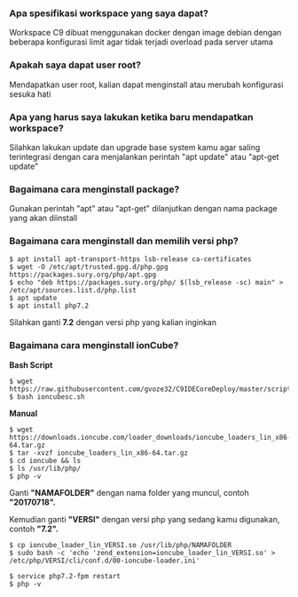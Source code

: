 ### Apa spesifikasi workspace yang saya dapat?
Workspace C9 dibuat menggunakan docker dengan image debian dengan beberapa konfigurasi limit agar tidak terjadi overload pada server utama

### Apakah saya dapat user root?
Mendapatkan user root, kalian dapat menginstall atau merubah konfigurasi sesuka hati

### Apa yang harus saya lakukan ketika baru mendapatkan workspace?
Silahkan lakukan update dan upgrade base system kamu agar saling terintegrasi dengan cara menjalankan perintah "apt update" atau "apt-get update"

### Bagaimana cara menginstall package?
Gunakan perintah "apt" atau "apt-get" dilanjutkan dengan nama package yang akan diinstall

### Bagaimana cara menginstall dan memilih versi php?
```
$ apt install apt-transport-https lsb-release ca-certificates
$ wget -O /etc/apt/trusted.gpg.d/php.gpg https://packages.sury.org/php/apt.gpg
$ echo "deb https://packages.sury.org/php/ $(lsb_release -sc) main" > /etc/apt/sources.list.d/php.list
$ apt update
$ apt install php7.2
```
Silahkan ganti **7.2** dengan versi php yang kalian inginkan

### Bagaimana cara menginstall ionCube?

**Bash Script**
```
$ wget https://raw.githubusercontent.com/gvoze32/C9IDECoreDeploy/master/scripts/ioncubesc.sh
$ bash ioncubesc.sh
```

**Manual**

```
$ wget https://downloads.ioncube.com/loader_downloads/ioncube_loaders_lin_x86-64.tar.gz
$ tar -xvzf ioncube_loaders_lin_x86-64.tar.gz
$ cd ioncube && ls
$ ls /usr/lib/php/
$ php -v
```
Ganti **"NAMAFOLDER"** dengan nama folder yang muncul, contoh **"20170718".**

Kemudian ganti **"VERSI"** dengan versi php yang sedang kamu digunakan, contoh **"7.2".**
```
$ cp ioncube_loader_lin_VERSI.so /usr/lib/php/NAMAFOLDER
$ sudo bash -c 'echo 'zend_extension=ioncube_loader_lin_VERSI.so' > /etc/php/VERSI/cli/conf.d/00-ioncube-loader.ini'
```
```
$ service php7.2-fpm restart
$ php -v
```
